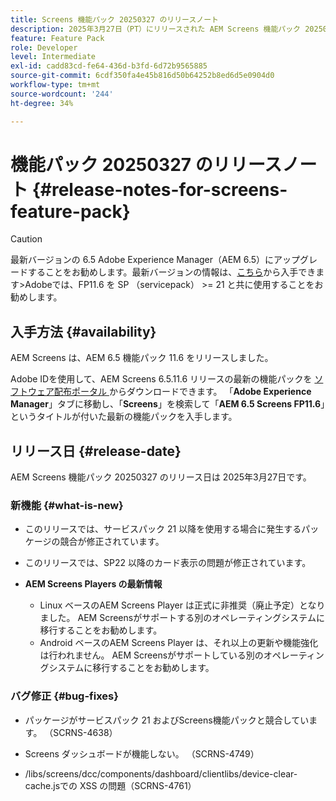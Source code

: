 ```yaml
---
title: Screens 機能パック 20250327 のリリースノート
description: 2025年3月27日（PT）にリリースされた AEM Screens 機能パック 20250327 について説明します。
feature: Feature Pack
role: Developer
level: Intermediate
exl-id: cadd83cd-fe64-436d-b3fd-6d72b9565885
source-git-commit: 6cdf350fa4e45b816d50b64252b8ed6d5e0904d0
workflow-type: tm+mt
source-wordcount: '244'
ht-degree: 34%

---
```


# 機能パック 20250327 のリリースノート {#release-notes-for-screens-feature-pack}

>[!CAUTION]
>最新バージョンの 6.5 Adobe Experience Manager（AEM 6.5）にアップグレードすることをお勧めします。最新バージョンの情報は、[こちら](https://experienceleague.adobe.com/ja/docs/experience-manager-65/content/release-notes/release-notes)から入手できます
>&#x200B;>Adobeでは、FP11.6 を SP （servicepack） >= 21 と共に使用することをお勧めします。

## 入手方法 {#availability}

AEM Screens は、AEM 6.5 機能パック 11.6 をリリースしました。

Adobe IDを使用して、AEM Screens 6.5.11.6 リリースの最新の機能パックを [ ソフトウェア配布ポータル ](https://experience.adobe.com/#/downloads/content/software-distribution/ja/aem.html) からダウンロードできます。 「**Adobe Experience Manager**」タブに移動し、「**Screens**」を検索して「**AEM 6.5 Screens FP11.6**」というタイトルが付いた最新の機能パックを入手します。

## リリース日 {#release-date}

AEM Screens 機能パック 20250327 のリリース日は 2025年3月27日です。

### 新機能 {#what-is-new}

* このリリースでは、サービスパック 21 以降を使用する場合に発生するパッケージの競合が修正されています。

* このリリースでは、SP22 以降のカード表示の問題が修正されています。

* **AEM Screens Players の最新情報**
   * Linux ベースのAEM Screens Player は正式に非推奨（廃止予定）となりました。 AEM Screensがサポートする別のオペレーティングシステムに移行することをお勧めします。
   * Android ベースのAEM Screens Player は、それ以上の更新や機能強化は行われません。 AEM Screensがサポートしている別のオペレーティングシステムに移行することをお勧めします。

### バグ修正 {#bug-fixes}

* パッケージがサービスパック 21 およびScreens機能パックと競合しています。 （SCRNS-4638）

* Screens ダッシュボードが機能しない。 （SCRNS-4749）

* /libs/screens/dcc/components/dashboard/clientlibs/device-clear-cache.jsでの XSS の問題（SCRNS-4761）
